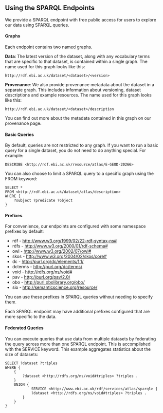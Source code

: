 ## Using the SPARQL Endpoints

We provide a SPARQL endpoint with free public access for users to explore our data using SPARQL queries.

#### Graphs

Each endpoint contains two named graphs.

<strong>Data</strong>: The latest version of the dataset, along with any vocabulary terms that are specific to that dataset, is contained within a single graph. The name used for this graph looks like this:

```
http://rdf.ebi.ac.uk/dataset/<dataset>/<version>
```

<strong>Provenance</strong>: We also provide provenance metadata about the dataset in a separate graph. This includes information about versioning, dataset descriptions and example resources. The name used for this graph looks like this:

```
http://rdf.ebi.ac.uk/dataset/<dataset>/description
```

You can find out more about the metadata contained in this graph on our provenance page.

#### Basic Queries

By default, queries are not restricted to any graph. If you want to run a basic query for a single dataset, you do not need to do anything special. For example:
```
DESCRIBE <http://rdf.ebi.ac.uk/resource/atlas/E-GEOD-20266>
```

You can also choose to limit a SPARQL query to a specific graph using the FROM keyword:
```
SELECT *
FROM <http://rdf.ebi.ac.uk/dataset/atlas/description>
WHERE {
    ?subject ?predicate ?object
}
```

#### Prefixes

For convenience, our endpoints are configured with some namespace prefixes by default: 

* rdf -	http://www.w3.org/1999/02/22-rdf-syntax-ns#
* rdfs - http://www.w3.org/2000/01/rdf-schema#
* owl - http://www.w3.org/2002/07/owl#
* skos - http://www.w3.org/2004/02/skos/core#
* dc - http://purl.org/dc/elements/1.1/
* dcterms - http://purl.org/dc/terms/
* void - http://rdfs.org/ns/void#
* pav - http://purl.org/pav/2.0/
* obo - http://purl.obolibrary.org/obo/
* sio - http://semanticscience.org/resource/

You can use these prefixes in SPARQL queries without needing to specify them.

Each SPARQL endpoint may have additional prefixes configured that are more specific to the data.

#### Federated Queries

You can execute queries that use data from multiple datasets by federating the query across more than one SPARQL endpoint. This is accomplished with the SERVICE keyword. This example aggregates statistics about the size of datasets:
```
SELECT ?dataset ?triples
WHERE {
    {
        ?dataset <http://rdfs.org/ns/void#triples> ?triples .
    }
    UNION {
            SERVICE <http://www.ebi.ac.uk/rdf/services/atlas/sparql> {
            ?dataset <http://rdfs.org/ns/void#triples> ?triples .
        }
    }
}
````

